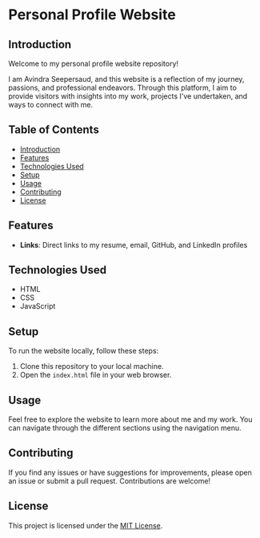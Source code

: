 # Personal Profile Website

## Introduction
Welcome to my personal profile website repository! 

I am Avindra Seepersaud, and this website is a reflection of my journey, passions, and professional endeavors. Through this platform, I aim to provide visitors with insights into my work, projects I've undertaken, and ways to connect with me.

## Table of Contents
- [Introduction](#introduction)
- [Features](#features)
- [Technologies Used](#technologies-used)
- [Setup](#setup)
- [Usage](#usage)
- [Contributing](#contributing)
- [License](#license)

## Features
- **Links**: Direct links to my resume, email, GitHub, and LinkedIn profiles

## Technologies Used
- HTML
- CSS
- JavaScript

## Setup
To run the website locally, follow these steps:
1. Clone this repository to your local machine.
2. Open the `index.html` file in your web browser.

## Usage
Feel free to explore the website to learn more about me and my work. You can navigate through the different sections using the navigation menu.

## Contributing
If you find any issues or have suggestions for improvements, please open an issue or submit a pull request. Contributions are welcome!

## License
This project is licensed under the [MIT License](LICENSE).
